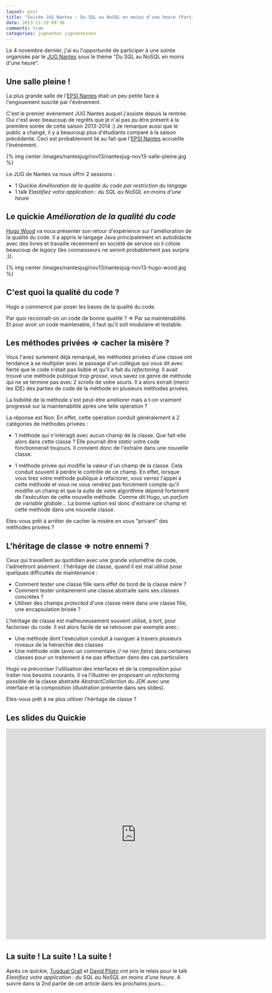 ```yaml
---
layout: post
title: "Soirée JUG Nantes : Du SQL au NoSQL en moins d'une heure (Partie 1)"
date: 2013-11-10 09:30
comments: true
categories: jugnantes jugnantesnov
---
```


Le 4 novembre dernier, j'ai eu l'opportunité de participer à une soirée organisée par le [JUG Nantes](http://nantesjug.org/) sous le thème "Du SQL au NoSQL en moins d'une heure". 

## Une salle pleine !
La plus grande salle de l'[EPSI Nantes](http://www.epsi.fr/Campus/Campus-de-Nantes#) était un peu petite face à l'engouement suscité par l'événement.

C'est le premier événement JUG Nantes auquel j'assiste depuis la rentrée. Oui c'est avec beaucoup de regrêts que je n'ai pas pu être présent à la première soirée de cette saison 2013-2014 :) Je remarque aussi que le public a changé, il y a beaucoup plus d'étudiants comparé à la saison précédente. Ceci est probablement lié au fait que l'[EPSI Nantes](http://www.epsi.fr/Campus/Campus-de-Nantes#) accueille l'événement.

{% img center /images/nantesjug/nov13/nantesjug-nov13-salle-pleine.jpg %}

Le JUG de Nantes va nous offrir 2 sessions :

* 1 Quickie _Amélioration de la qualité du code par restriction du langage_
* 1 talk _Elastifiez votre application : du SQL au NoSQL en moins d'une heure_

## Le quickie _Amélioration de la qualité du code_
[Hugo Wood](https://twitter.com/mercury_wood/) va nous présenter son retour d'expérience sur l'amélioration de la qualité du code. Il a appris le langage Java principalement en autodidacte avec des livres et travaille récemment en société de service où il côtoie beaucoup de _legacy_ (les connaisseurs ne seront probablement pas surpris ;)).

{% img center /images/nantesjug/nov13/nantesjug-nov13-hugo-wood.jpg %}

## C'est quoi la qualité du code ?
Hugo a commencé par poser les bases de la qualité du code. 

Par quoi reconnaît-on un code de bonne qualité ? => Par sa maintenabilité. Et pour avoir un code maintenable, il faut qu'il soit modulaire et testable.

## Les méthodes privées => cacher la misère ?
Vous l'avez surement déjà remarqué, les méthodes privées d'une classe ont tendance à se multiplier avec le passage d'un collègue qui vous dit avec fierté que le code n'était pas lisible et qu'il a fait du _refactoring_. Il avait trouvé une méthode publique trop _grosse_, vous savez ce genre de méthode qui ne se termine pas avec 2 _scrolls_ de votre souris. Il a alors  extrait (merci les IDE) des parties de code de la méthode en plusieurs méthodes privées. 

La lisibilité de la méthode s'est peut-être améliorer mais a t-on vraiment progressé sur la maintenabilité après une telle opération ?

La réponse est Non. En effet, cette opération conduit généralement à 2 catégories de méthodes privées :

* 1 méthode qui n'interagit avec aucun champ de la classe. Que fait-elle alors dans cette classe ? Elle pourrait être _static_ votre code fonctionnerait toujours. Il convient donc de l'extraire dans une nouvelle classe.

* 1 méthode privée qui modifie la valeur d'un champ de la classe. Cela conduit souvent à perdre le contrôle de ce  champ. En effet, lorsque vous lirez votre méthode publique à refactorer, vous verrez l'appel à cette méthode et vous ne vous rendrez pas forcément compte qu'il modifie un champ et que la suite de votre algorithme dépend fortement de l'exécution de cette nouvelle méthode. Comme dit Hugo, un _parfum de variable globale_... La bonne option est donc d'extraire ce champ et cette méthode dans une nouvelle classe.

Etes-vous prêt à arrêter de cacher la misère en vous "privant" des méthodes privées ?

## L'héritage de classe => notre ennemi ?
Ceux qui travaillent au quotidien avec une grande volumétrie de code, l'admettront aisément : l'héritage de classe, quand il est mal utilisé pose quelques difficultés de maintenance :

* Comment tester une classe fille sans effet de bord de la classe mère ?
* Comment tester unitairement une classe abstraite sans ses classes concrètes ?
* Utiliser des champs _protected_ d'une classe mère dans une classe fille, une encapsulation brisée ?

L'héritage de classe est malheureusement souvent utilisé, à tort, pour factoriser du code. Il est alors facile de se retrouver par exemple avec : 

* Une méthode dont l'exécution conduit à naviguer à travers plusieurs niveaux de la hiérarchie des classes
* Une méthode vide (avec un commentaire _// ne rien faire_) dans certaines classes pour un traitement à ne pas effectuer dans des cas particuliers

Hugo va préconiser l'utilisation des interfaces et de la composition pour traiter nos besoins courants. Il va l'illustrer en proposant un _refactoring_ possible de la classe abstraite _AbstractCollection<T>_ du JDK avec une interface et la composition (illustration présente dans ses slides).

Etes-vous prêt à ne plus utiliser l'héritage de classe ?

## Les slides du Quickie

<iframe src="http://www.slideshare.net/slideshow/embed_code/27900604" width="700" height="569" frameborder="0" marginwidth="0" marginheight="0" scrolling="no" style="border:1px solid #CCC;border-width:1px 1px 0;margin-bottom:5px" allowfullscreen> </iframe>


## La suite ! La suite ! La suite !

Après ce quickie, [Tugdual Grall](https://twitter.com/tgrall) et [David Pilato](https://twitter.com/dadoonet) ont pris le relais pour le talk _Elastifiez votre application : du SQL au NoSQL en moins d'une heure_. A suivre dans la 2nd partie de cet article dans les prochains jours...

